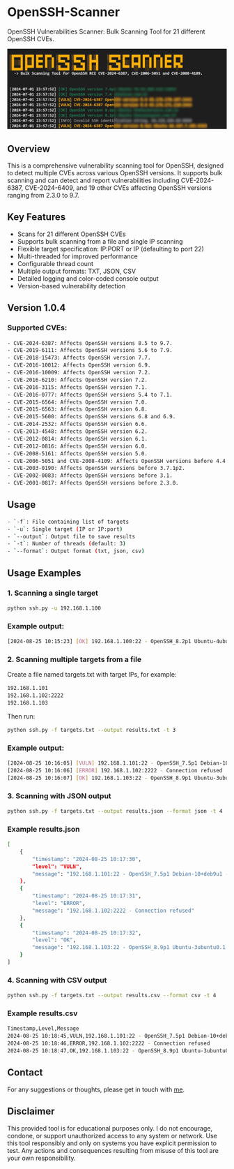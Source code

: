 # OpenSSH-Scanner
OpenSSH Vulnerabilities Scanner: Bulk Scanning Tool for 21 different OpenSSH CVEs.

![Banner](screens/screen1.jpg)

## Overview
This is a comprehensive vulnerability scanning tool for OpenSSH, designed to detect multiple CVEs across various OpenSSH versions. It supports bulk scanning and can detect and report vulnerabilities including CVE-2024-6387, CVE-2024-6409, and 19 other CVEs affecting OpenSSH versions ranging from 2.3.0 to 9.7.

## Key Features

- Scans for 21 different OpenSSH CVEs
- Supports bulk scanning from a file and single IP scanning
- Flexible target specification: IP:PORT or IP (defaulting to port 22)
- Multi-threaded for improved performance
- Configurable thread count
- Multiple output formats: TXT, JSON, CSV
- Detailed logging and color-coded console output
- Version-based vulnerability detection

## Version 1.0.4

### Supported CVEs:
```sh
- CVE-2024-6387: Affects OpenSSH versions 8.5 to 9.7.
- CVE-2019-6111: Affects OpenSSH versions 5.6 to 7.9.
- CVE-2018-15473: Affects OpenSSH version 7.7.
- CVE-2016-10012: Affects OpenSSH version 6.9.
- CVE-2016-10009: Affects OpenSSH version 7.2.
- CVE-2016-6210: Affects OpenSSH version 7.2.
- CVE-2016-3115: Affects OpenSSH version 7.1.
- CVE-2016-0777: Affects OpenSSH versions 5.4 to 7.1.
- CVE-2015-6564: Affects OpenSSH version 7.0.
- CVE-2015-6563: Affects OpenSSH version 6.8.
- CVE-2015-5600: Affects OpenSSH versions 6.8 and 6.9.
- CVE-2014-2532: Affects OpenSSH version 6.6.
- CVE-2013-4548: Affects OpenSSH version 6.2.
- CVE-2012-0814: Affects OpenSSH version 6.1.
- CVE-2012-0816: Affects OpenSSH version 6.0.
- CVE-2008-5161: Affects OpenSSH version 5.0.
- CVE-2006-5051 and CVE-2008-4109: Affects OpenSSH versions before 4.4.
- CVE-2003-0190: Affects OpenSSH versions before 3.7.1p2.
- CVE-2002-0083: Affects OpenSSH versions before 3.1.
- CVE-2001-0817: Affects OpenSSH versions before 2.3.0.
```

## Usage
```sh
- `-f`: File containing list of targets
- `-u`: Single target (IP or IP:port)
- `--output`: Output file to save results
- `-t`: Number of threads (default: 3)
- `--format`: Output format (txt, json, csv)
```

## Usage Examples

### 1. Scanning a single target
```sh
python ssh.py -u 192.168.1.100
```
### Example output:
```sh
[2024-08-25 10:15:23] [OK] 192.168.1.100:22 - OpenSSH_8.2p1 Ubuntu-4ubuntu0.5 - Not Vulnerable
```

### 2. Scanning multiple targets from a file
Create a file named targets.txt with target IPs, for example:
```sh
192.168.1.101
192.168.1.102:2222
192.168.1.103
```
Then run:
```sh
python ssh.py -f targets.txt --output results.txt -t 3
```
### Example output:
```sh
[2024-08-25 10:16:05] [VULN] 192.168.1.101:22 - OpenSSH_7.5p1 Debian-10+deb9u1 - CVE-2018-15473
[2024-08-25 10:16:06] [ERROR] 192.168.1.102:2222 - Connection refused
[2024-08-25 10:16:07] [OK] 192.168.1.103:22 - OpenSSH_8.9p1 Ubuntu-3ubuntu0.1 - Not Vulnerable
```

### 3. Scanning with JSON output
```sh
python ssh.py -f targets.txt --output results.json --format json -t 4
```
### Example results.json
```sh
[
    {
        "timestamp": "2024-08-25 10:17:30",
        "level": "VULN",
        "message": "192.168.1.101:22 - OpenSSH_7.5p1 Debian-10+deb9u1 - CVE-2018-15473"
    },
    {
        "timestamp": "2024-08-25 10:17:31",
        "level": "ERROR",
        "message": "192.168.1.102:2222 - Connection refused"
    },
    {
        "timestamp": "2024-08-25 10:17:32",
        "level": "OK",
        "message": "192.168.1.103:22 - OpenSSH_8.9p1 Ubuntu-3ubuntu0.1 - Not Vulnerable"
    }
]
```

### 4. Scanning with CSV output
```sh
python ssh.py -f targets.txt --output results.csv --format csv -t 4
```
### Example results.csv
```sh
Timestamp,Level,Message
2024-08-25 10:18:45,VULN,192.168.1.101:22 - OpenSSH_7.5p1 Debian-10+deb9u1 - CVE-2018-15473
2024-08-25 10:18:46,ERROR,192.168.1.102:2222 - Connection refused
2024-08-25 10:18:47,OK,192.168.1.103:22 - OpenSSH_8.9p1 Ubuntu-3ubuntu0.1 - Not Vulnerable
```

## Contact

For any suggestions or thoughts, please get in touch with [me](https://x.com/MohamedNab1l).


## Disclaimer

This provided tool is for educational purposes only. I do not encourage, condone, or support unauthorized access to any system or network. Use this tool responsibly and only on systems you have explicit permission to test. Any actions and consequences resulting from misuse of this tool are your own responsibility.

